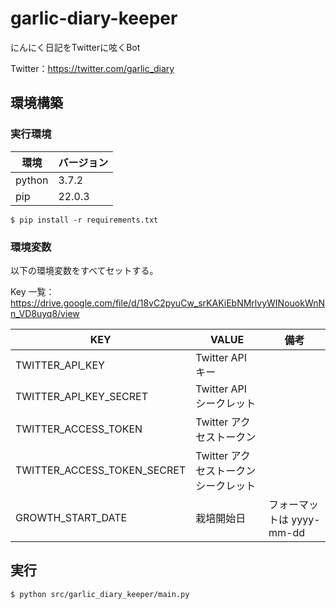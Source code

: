 # garlic-diary-keeper

にんにく日記をTwitterに呟くBot

Twitter：https://twitter.com/garlic_diary

## 環境構築

### 実行環境

|環境|バージョン|
|---|---|
|python|3.7.2|
|pip|22.0.3|

```
$ pip install -r requirements.txt
```

### 環境変数

以下の環境変数をすべてセットする。

Key 一覧：https://drive.google.com/file/d/18vC2pyuCw_srKAKiEbNMrlvyWINouokWnNn_VD8uyq8/view

|KEY|VALUE|備考|
|---|---|---|
|TWITTER_API_KEY| Twitter API キー ||
|TWITTER_API_KEY_SECRET| Twitter API シークレット||
|TWITTER_ACCESS_TOKEN| Twitter アクセストークン ||
|TWITTER_ACCESS_TOKEN_SECRET| Twitter アクセストークンシークレット ||
|GROWTH_START_DATE| 栽培開始日 | フォーマットは yyyy-mm-dd |

## 実行

```
$ python src/garlic_diary_keeper/main.py
```

